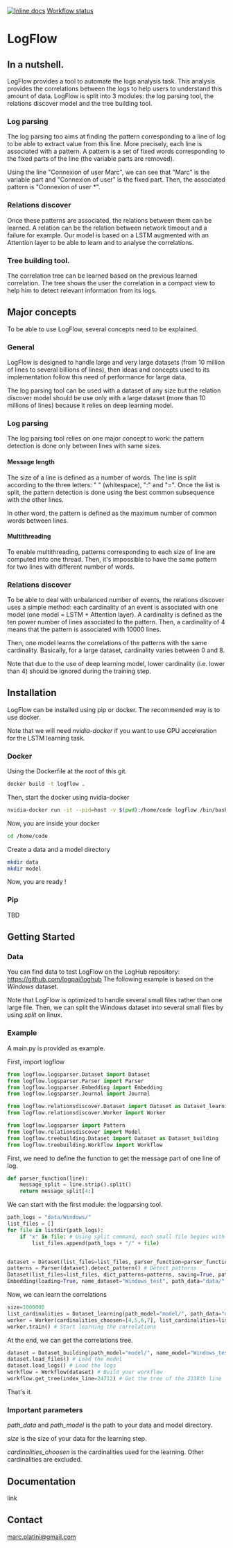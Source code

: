 [![Inline docs](https://img.shields.io/badge/license-GPL-success)](https://www.gnu.org/licenses/gpl-3.0.en.html)
[Workflow status](https://github.com/bds-ailab/logflow/workflows/Python%20tests/badge.svg)


# LogFlow

## In a nutshell.
LogFlow provides a tool to automate the logs analysis task. This analysis provides the correlations between the logs to help users to understand this amount of data.
LogFlow is split into 3 modules: the log parsing tool, the relations discover model and the tree building tool.

### Log parsing
The log parsing too aims at finding the pattern corresponding to a line of log to be able to extract value from this line. 
More precisely, each line is associated with a pattern. A pattern is a set of fixed words corresponding to the fixed parts of the line (the variable parts are removed).

Using the line "Connexion of user Marc", we can see that "Marc" is the variable part and "Connexion of user" is the fixed part. Then, the associated pattern is "Connexion of user *".

### Relations discover
Once these patterns are associated, the relations between them can be learned. A relation can be the relation between network timeout and a failure for example.
Our model is based on a LSTM augmented with an Attention layer to be able to learn and to analyse the correlations.

### Tree building tool.
The correlation tree can be learned based on the previous learned correlation. The tree shows the user the correlation in a compact view to help him to detect relevant information from its logs.

## Major concepts
To be able to use LogFlow, several concepts need to be explained.

### General
LogFlow is designed to handle large and very large datasets (from 10 million of lines to several billions of lines), then ideas and concepts used to its implementation follow this need of performance for large data.

The log parsing tool can be used with a dataset of any size but the relation discover model should be use only with a large dataset (more than 10 millions of lines) because it relies on deep learning model.

### Log parsing
The log parsing tool relies on one major concept to work: the pattern detection is done only between lines with same sizes.
#### Message length
The size of a line is defined as a number of words. The line is split according to the three letters: " " (whitespace), ":" and "=".
Once the list is split, the pattern detection is done using the best common subsequence with the other lines.

In other word, the pattern is defined as the maximum number of common words between lines. 
#### Multithreading
To enable multithreading, patterns corresponding to each size of line are computed into one thread. Then, it's impossible to have the same pattern for two lines with different number of words.
### Relations discover
To be able to deal with unbalanced number of events, the relations discover uses a simple method: each cardinality of an event is associated with one model (one model = LSTM + Attention layer).
A cardinality is defined as the ten power number of lines associated to the pattern. Then, a cardinality of 4 means that the pattern is associated with 10000 lines.

Then, one model learns the correlations of the patterns with the same cardinality.
Basically, for a large dataset, cardinality varies between 0 and 8.

Note that due to the use of deep learning model, lower cardinality (i.e. lower than 4) should be ignored during the training step.


## Installation
LogFlow can be installed using pip or docker. The recommended way is to use docker.

Note that we will need *nvidia-docker* if you want to use GPU acceleration for the LSTM learning task.

### Docker
Using the Dockerfile at the root of this git.

```bash
docker build -t logflow .
```

Then, start the docker using nvidia-docker
```bash
nvidia-docker run -it --pid=host -v $(pwd):/home/code logflow /bin/bash
```

Now, you are inside your docker
```bash
cd /home/code
```

Create a data and a model directory
```bash
mkdir data
mkdir model
```

Now, you are ready !

### Pip
TBD

## Getting Started

### Data
You can find data to test LogFlow on the LogHub repository: https://github.com/logpai/loghub
The following example is based on the *Windows* dataset.

Note that LogFlow is optimized to handle several small files rather than one large file. Then, we can split the Windows dataset into several small files by using *split* on linux.

### Example
A main.py is provided as example.

First, import logflow
```python
from logflow.logsparser.Dataset import Dataset
from logflow.logsparser.Parser import Parser
from logflow.logsparser.Embedding import Embedding
from logflow.logsparser.Journal import Journal

from logflow.relationsdiscover.Dataset import Dataset as Dataset_learning
from logflow.relationsdiscover.Worker import Worker

from logflow.logsparser import Pattern
from logflow.relationsdiscover import Model
from logflow.treebuilding.Dataset import Dataset as Dataset_building
from logflow.treebuilding.Workflow import Workflow

```
First, we need to define the function to get the message part of one line of log.

```python
def parser_function(line):
    message_split = line.strip().split()
    return message_split[4:]
```

We can start with the first module: the logparsing tool.

```python
path_logs = "data/Windows/"
list_files = []
for file in listdir(path_logs):
    if "x" in file: # Using split command, each small file begins with a "x"
        list_files.append(path_logs + "/" + file)


dataset = Dataset(list_files=list_files, parser_function=parser_function) # Generate your data
patterns = Parser(dataset).detect_pattern() # Detect patterns
Dataset(list_files=list_files, dict_patterns=patterns, saving=True, path_data="data/", name_dataset="Windows_test", path_model="model/", parser_function=parser_function) # Apply the detected patterns to the data
Embedding(loading=True, name_dataset="Windows_test", path_data="data/", path_model="model/").start() # Generate embedding for the LSTM
```

Now, we can learn the correlations
```python
size=1000000
list_cardinalities = Dataset_learning(path_model="model/", path_data="data/", name_dataset="Windows_test", size=size).run() # Create your dataset
worker = Worker(cardinalities_choosen=[4,5,6,7], list_cardinalities=list_cardinalities, path_model="model/", name_dataset="Windows_test") # Create the worker
worker.train() # Start learning the correlations
```

At the end, we can get the correlations tree.

```python
dataset = Dataset_building(path_model="model/", name_model="Windows_test", path_data="data/Windows/Windows.log", parser_function=parser_function) # Build your dataset
dataset.load_files() # Load the model
dataset.load_logs() # Load the logs
workflow = Workflow(dataset) # Build your workflow
workflow.get_tree(index_line=24712) # Get the tree of the 2338th line
```

That's it.

### Important parameters
*path_data* and *path_model* is the path to your data and model directory.

*size* is the size of your data for the learning step. 

*cardinalities_choosen* is the cardinalities used for the learning. Other cardinalities are excluded.

## Documentation
link

## Contact
marc.platini@gmail.com
